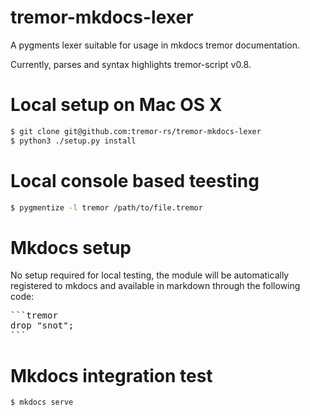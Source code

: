 # **tremor-mkdocs-lexer**

A pygments lexer suitable for usage in mkdocs tremor documentation.

Currently, parses and syntax highlights tremor-script v0.8.

# Local setup on Mac OS X

```bash
$ git clone git@github.com:tremor-rs/tremor-mkdocs-lexer
$ python3 ./setup.py install
```

# Local console based teesting

```bash
$ pygmentize -l tremor /path/to/file.tremor
```

# Mkdocs setup

No setup required for local testing, the module will be automatically registered to mkdocs and available
in markdown through the following code:

<pre>
```tremor
drop "snot";
```
</pre>

# Mkdocs integration test

```
$ mkdocs serve
```
